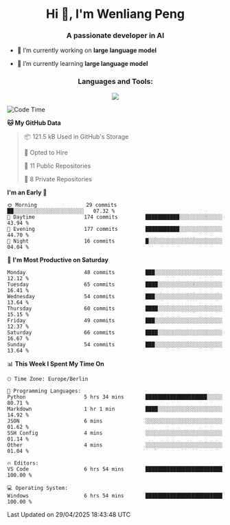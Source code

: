 <h1 align="center">Hi 👋, I'm Wenliang Peng</h1>
<h3 align="center">A passionate developer in AI</h3>

- 🔭 I’m currently working on **large language model**

- 🌱 I’m currently learning **large language model**

<!-- <h3 align="left">Connect with me:</h3> -->
<!-- <p align="left">
</p> -->

<h3 align="center">Languages and Tools:</h3>
<p align="center">
  <a href="https://skillicons.dev">
    <img src="https://skillicons.dev/icons?i=cpp,ros,docker,azure,git,linux,py,pytorch,cmake,githubactions,powershell,md&perline=6" />
  </a>
</p>


<!-- <p><img align="center" src="https://github-readme-stats.vercel.app/api/top-langs?username=bpwl0121&show_icons=true&locale=en&layout=compact" alt="bpwl0121" /></p> -->

<!-- <p><img align="center" src="https://github-readme-streak-stats.herokuapp.com/?user=bpwl0121&" alt="bpwl0121" /></p> -->

<!--START_SECTION:waka-->
![Code Time](http://img.shields.io/badge/Code%20Time-223%20hrs%201%20min-blue)

**🐱 My GitHub Data** 

> 📦 121.5 kB Used in GitHub's Storage 
 > 
> 💼 Opted to Hire
 > 
> 📜 11 Public Repositories 
 > 
> 🔑 8 Private Repositories 
 > 
**I'm an Early 🐤** 

```text
🌞 Morning                29 commits          ██░░░░░░░░░░░░░░░░░░░░░░░   07.32 % 
🌆 Daytime                174 commits         ███████████░░░░░░░░░░░░░░   43.94 % 
🌃 Evening                177 commits         ███████████░░░░░░░░░░░░░░   44.70 % 
🌙 Night                  16 commits          █░░░░░░░░░░░░░░░░░░░░░░░░   04.04 % 
```
📅 **I'm Most Productive on Saturday** 

```text
Monday                   48 commits          ███░░░░░░░░░░░░░░░░░░░░░░   12.12 % 
Tuesday                  65 commits          ████░░░░░░░░░░░░░░░░░░░░░   16.41 % 
Wednesday                54 commits          ███░░░░░░░░░░░░░░░░░░░░░░   13.64 % 
Thursday                 60 commits          ████░░░░░░░░░░░░░░░░░░░░░   15.15 % 
Friday                   49 commits          ███░░░░░░░░░░░░░░░░░░░░░░   12.37 % 
Saturday                 66 commits          ████░░░░░░░░░░░░░░░░░░░░░   16.67 % 
Sunday                   54 commits          ███░░░░░░░░░░░░░░░░░░░░░░   13.64 % 
```


📊 **This Week I Spent My Time On** 

```text
🕑︎ Time Zone: Europe/Berlin

💬 Programming Languages: 
Python                   5 hrs 34 mins       ████████████████████░░░░░   80.71 % 
Markdown                 1 hr 1 min          ████░░░░░░░░░░░░░░░░░░░░░   14.92 % 
JSON                     6 mins              ░░░░░░░░░░░░░░░░░░░░░░░░░   01.62 % 
SSH Config               4 mins              ░░░░░░░░░░░░░░░░░░░░░░░░░   01.14 % 
Other                    4 mins              ░░░░░░░░░░░░░░░░░░░░░░░░░   01.04 % 

🔥 Editors: 
VS Code                  6 hrs 54 mins       █████████████████████████   100.00 % 

💻 Operating System: 
Windows                  6 hrs 54 mins       █████████████████████████   100.00 % 
```


 Last Updated on 29/04/2025 18:43:48 UTC
<!--END_SECTION:waka-->
